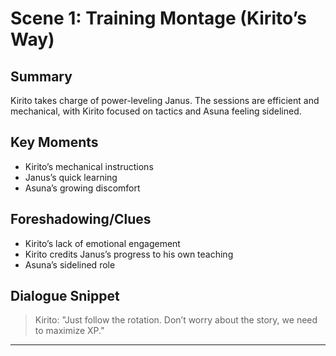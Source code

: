 # Scene 1: Training Montage (Kirito’s Way)

## Summary
Kirito takes charge of power-leveling Janus. The sessions are efficient and mechanical, with Kirito focused on tactics and Asuna feeling sidelined.

## Key Moments
- Kirito’s mechanical instructions
- Janus’s quick learning
- Asuna’s growing discomfort

## Foreshadowing/Clues
- Kirito’s lack of emotional engagement
- Kirito credits Janus’s progress to his own teaching
- Asuna’s sidelined role

## Dialogue Snippet
> Kirito: "Just follow the rotation. Don’t worry about the story, we need to maximize XP."

---
